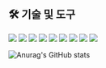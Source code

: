 ## 🛠 기술 및 도구
<a href="" target="_blank"><img src="https://img.shields.io/badge/JavaScript-F7DF1E?style=for-the-badge&logo=JavaScript&logoColor=white"/></a>
<a href="" target="_blank"><img src="https://img.shields.io/badge/TypeScript-3178C6?style=for-the-badge&logo=TypeScript&logoColor=white"/></a>
<a href="" target="_blank"><img src="https://img.shields.io/badge/Vue.js-4FC08D?style=for-the-badge&logo=Vue.js&logoColor=white"/></a>
<a href="" target="_blank"><img src="https://img.shields.io/badge/Nuxt.js-00DC82?style=for-the-badge&logo=Nuxt.js&logoColor=white"/></a>
<a href="" target="_blank"><img src="https://img.shields.io/badge/Flutter-02569B?style=for-the-badge&logo=Flutter&logoColor=white"/></a>
<a href="" target="_blank"><img src="https://img.shields.io/badge/HTML5-E34F26?style=for-the-badge&logo=HTML5&logoColor=white"/></a>
<a href="" target="_blank"><img src="https://img.shields.io/badge/CSS3-1572B6?style=for-the-badge&logo=CSS3&logoColor=white"/></a>
<a href="" target="_blank"><img src="https://img.shields.io/badge/Tailwind CSS-06B6D4?style=for-the-badge&logo=Tailwind CSS&logoColor=white"/></a>
<a href="" target="_blank"><img src="https://img.shields.io/badge/Firebase-FFCA28?style=for-the-badge&logo=Firebase&logoColor=white"/></a>

![Anurag's GitHub stats](https://github-readme-stats.vercel.app/api?username=dayeon5952&show_icons=true&theme=blueberry)
